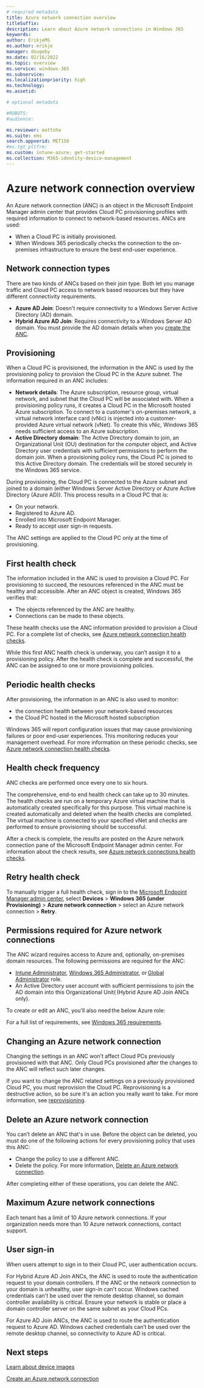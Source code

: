 ```yaml
---
# required metadata
title: Azure network connection overview
titleSuffix:
description: Learn about Azure network connections in Windows 365
keywords:
author: ErikjeMS  
ms.author: erikje
manager: dougeby
ms.date: 02/16/2022
ms.topic: overview
ms.service: windows-365
ms.subservice:
ms.localizationpriority: high
ms.technology:
ms.assetid: 

# optional metadata

#ROBOTS:
#audience:

ms.reviewer: mattsha
ms.suite: ems
search.appverid: MET150
#ms.tgt_pltfrm:
ms.custom: intune-azure; get-started
ms.collection: M365-identity-device-management
---
```


# Azure network connection overview

An Azure network connection (ANC) is an object in the Microsoft Endpoint Manager admin center that provides Cloud PC provisioning profiles with required information to connect to network-based resources. ANCs are used:

- When a Cloud PC is initially provisioned.
- When Windows 365 periodically checks the connection to the on-premises infrastructure to ensure the best end-user experience.

## Network connection types

There are two kinds of ANCs based on their join type. Both let you manage traffic and Cloud PC access to network based resources but they have different connectivity requirements.

- **Azure AD Join**: Doesn't require connectivity to a Windows Server Active Directory (AD) domain.
- **Hybrid Azure AD Join**: Requires connectivity to a Windows Server AD domain. You must provide the AD domain details when you [create the ANC](create-azure-network-connection.md).

## Provisioning

When a Cloud PC is provisioned, the information in the ANC is used by the provisioning policy to provision the Cloud PC in the Azure subnet. The information required in an ANC includes:

- **Network details**: The Azure subscription, resource group, virtual network, and subnet that the Cloud PC will be associated with. When a provisioning policy runs, it creates a Cloud PC in the Microsoft hosted Azure subscription. To connect to a customer's on-premises network, a virtual network interface card (vNic) is injected into a customer-provided Azure virtual network (vNet). To create this vNic, Windows 365 needs sufficient access to an Azure subscription.
- **Active Directory domain**: The Active Directory domain to join, an Organizational Unit (OU) destination for the computer object, and Active Directory user credentials with sufficient permissions to perform the domain join. When a provisioning policy runs, the Cloud PC is joined to this Active Directory domain. The credentials will be stored securely in the Windows 365 service.

During provisioning, the Cloud PC is connected to the Azure subnet and joined to a domain (either Windows Server Active Directory or Azure Active Directory (Azure AD)). This process results in a Cloud PC that is:

- On your network.
- Registered to Azure AD.
- Enrolled into Microsoft Endpoint Manager.
- Ready to accept user sign-in requests.

The ANC settings are applied to the Cloud PC only at the time of provisioning.

## First health check

The information included in the ANC is used to provision a Cloud PC. For provisioning to succeed, the resources referenced in the ANC must be healthy and accessible. After an ANC object is created, Windows 365 verifies that:

- The objects referenced by the ANC are healthy.
- Connections can be made to these objects.

These health checks use the ANC information provided to provision a Cloud PC. For a complete list of checks, see [Azure network connection health checks](health-checks.md).

While this first ANC health check is underway, you can’t assign it to a provisioning policy. After the health check is complete and successful, the ANC can be assigned to one or more provisioning policies.

## Periodic health checks

After provisioning, the information in an ANC is also used to monitor:

- the connection health between your network-based resources
- the Cloud PC hosted in the Microsoft hosted subscription

Windows 365 will report configuration issues that may cause provisioning failures or poor end-user experiences. This monitoring reduces your management overhead. For more information on these periodic checks, see [Azure network connection health checks](health-checks.md).

## Health check frequency

ANC checks are performed once every one to six hours.

The comprehensive, end-to end health check can take up to 30 minutes. The health checks are run on a temporary Azure virtual machine that is automatically created specifically for this purpose. This virtual machine is created automatically and deleted when the health checks are completed. The virtual machine is connected to your specified vNet and checks are performed to ensure provisioning should be successful.

After a check is complete, the results are posted on the Azure network connection pane of the Microsoft Endpoint Manager admin center. For information about the check results, see [Azure network connections health checks](health-checks.md).  

## Retry health check

To manually trigger a full health check, sign in to the [Microsoft Endpoint Manager admin center](https://go.microsoft.com/fwlink/?linkid=2109431), select **Devices** > **Windows 365 (under Provisioning)** > **Azure network connection** > select an Azure network connection > **Retry**.

## Permissions required for Azure network connections

The ANC wizard requires access to Azure and, optionally, on-premises domain resources. The following permissions are required for the ANC:

- [Intune Administrator](/azure/active-directory/roles/permissions-reference#intune-administrator), [Windows 365 Administrator](/azure/active-directory/roles/permissions-reference), or [Global Administrator](/azure/active-directory/roles/permissions-reference#global-administrator) role.
- An Active Directory user account with sufficient permissions to join the AD domain into this Organizational Unit( (Hybrid Azure AD Join ANCs only).

To create or edit an ANC, you'll also need the below Azure role:

For a full list of requirements, see [Windows 365 requirements](requirements.md).

## Changing an Azure network connection

Changing the settings in an ANC won’t affect Cloud PCs previously provisioned with that ANC. Only Cloud PCs provisioned after the changes to the ANC will reflect such later changes.

If you want to change the ANC related settings on a previously provisioned Cloud PC, you must reprovision the Cloud PC. Reprovisioning is a destructive action, so be sure it's an action you really want to take. For more information, see [reprovisioning](provisioning.md#reprovisioning).  

## Delete an Azure network connection

You can’t delete an ANC that's in use. Before the object can be deleted, you must do one of the following actions for every provisioning policy that uses this ANC:

- Change the policy to use a different ANC.
- Delete the policy. For more information, [Delete an Azure network connection](delete-azure-network-connection.md).

After completing either of these operations, you can delete the ANC.

## Maximum Azure network connections

Each tenant has a limit of 10 Azure network connections. If your organization needs more than 10 Azure network connections, contact support.

## User sign-in

When users attempt to sign in to their Cloud PC, user authentication occurs.

For Hybrid Azure AD Join ANCs, the ANC is used to route the authentication request to your domain controllers. If the ANC or the network connection to your domain is unhealthy, user sign-in can't occur. Windows cached credentials can't be used over the remote desktop channel, so domain controller availability is critical. Ensure your network is stable or place a domain controller server on the same subnet as your Cloud PCs.

For Azure AD Join ANCs, the ANC is used to route the authentication request to Azure AD. Windows cached credentials can’t be used over the remote desktop channel, so connectivity to Azure AD is critical.

<!-- ########################## -->
## Next steps

[Learn about device images](device-images.md)

[Create an Azure network connection](create-azure-network-connection.md)
